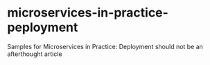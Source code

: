 # microservices-in-practice-peployment

Samples for Microservices in Practice: Deployment should not be an afterthought article
